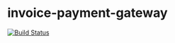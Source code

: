 invoice-payment-gateway
=======================



[![Build Status](https://travis-ci.org/openlabs/invoice-payment-gateway.svg?branch=develop)](https://travis-ci.org/openlabs/invoice-payment-gateway)
